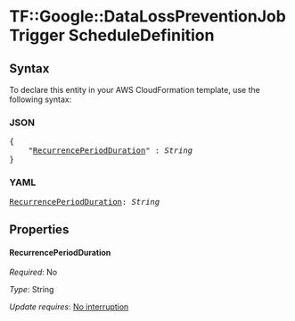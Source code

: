 # TF::Google::DataLossPreventionJobTrigger ScheduleDefinition

## Syntax

To declare this entity in your AWS CloudFormation template, use the following syntax:

### JSON

<pre>
{
    "<a href="#recurrenceperiodduration" title="RecurrencePeriodDuration">RecurrencePeriodDuration</a>" : <i>String</i>
}
</pre>

### YAML

<pre>
<a href="#recurrenceperiodduration" title="RecurrencePeriodDuration">RecurrencePeriodDuration</a>: <i>String</i>
</pre>

## Properties

#### RecurrencePeriodDuration

_Required_: No

_Type_: String

_Update requires_: [No interruption](https://docs.aws.amazon.com/AWSCloudFormation/latest/UserGuide/using-cfn-updating-stacks-update-behaviors.html#update-no-interrupt)

